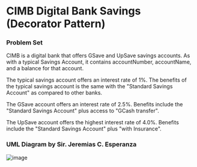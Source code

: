 # CIMB Digital Bank Savings (Decorator Pattern)

### Problem Set
CIMB is a digital bank that offers GSave and UpSave savings accounts.   As with a typical Savings Account, it contains accountNumber, accountName, and a balance for that account.

The typical savings account offers an interest rate of 1%.
The benefits of the typical savings account is the same with the "Standard Savings Account" as compared to other banks.

The GSave account offers an interest rate of 2.5%.
Benefits include the "Standard Savings Account" plus access to "GCash transfer".

The UpSave account offers the highest interest rate of 4.0%.
Benefits include the "Standard Savings Account" plus "with Insurance".

### UML Diagram by Sir. Jeremias C. Esperanza
![image](https://github.com/user-attachments/assets/5a7054d9-cbd0-43b9-af76-f3b472e7bbd5)
